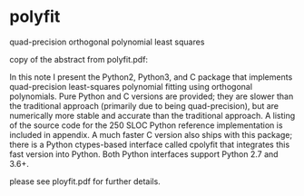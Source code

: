 # polyfit
quad-precision orthogonal polynomial least squares

copy of the abstract from polyfit.pdf:

In this note I present the Python2, Python3, and C package
that implements quad-precision least-squares polynomial
fitting using orthogonal polynomials. Pure Python and C
versions are provided; they are slower than the traditional
approach (primarily due to being quad-precision), but are
numerically more stable and accurate than the traditional
approach. A listing of the source code for the 250 SLOC
Python reference implementation is included in appendix. A
much faster C version also ships with this package; there
is a Python ctypes-based interface called cpolyfit that
integrates this fast version into Python. Both Python
interfaces support Python 2.7 and 3.6+.

please see ployfit.pdf for further details.
